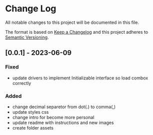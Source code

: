# Change Log
All notable changes to this project will be documented in this file.

The format is based on [Keep a Changelog](http://keepachangelog.com/)
and this project adheres to [Semantic Versioning](http://semver.org/).



## [0.0.1] - 2023-06-09
### Fixed
- update drivers to implement Initializable interface so load combox correctly
### Added
- change decimal separetor from dot(.) to comma(,)
- update styles css
- change intro for become more personal
- update readme with instructions and new images
- create folder assets 